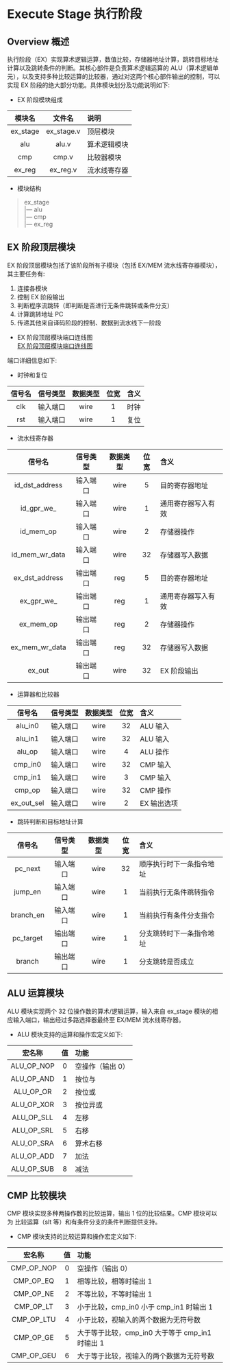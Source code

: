 # Execute Stage 执行阶段

## Overview 概述

执行阶段（EX）实现算术逻辑运算，数值比较，存储器地址计算，跳转目标地址计算以及跳转条件的判断。其核心部件是负责算术逻辑运算的 ALU（算术逻辑单元），以及支持多种比较运算的比较器，通过对这两个核心部件输出的控制，可以实现 EX 阶段的绝大部分功能。具体模块划分及功能说明如下:

- EX 阶段模块组成  

| 模块名 | 文件名 | 说明 |
|:---:|:---:|:---|
| ex_stage | ex_stage.v | 顶层模块 |
| alu      | alu.v      | 算术逻辑模块 |
| cmp      | cmp.v      | 比较器模块 |
| ex_reg   | ex_reg.v   | 流水线寄存器 |

- 模块结构  

> ex_stage  
>    |— alu  
>    |— cmp  
>    |— ex_reg  

## EX 阶段顶层模块

EX 阶段顶层模块包括了该阶段所有子模块（包括 EX/MEM 流水线寄存器模块），其主要任务有:  

1. 连接各模块
2. 控制 EX 阶段输出
3. 判断程序流跳转（即判断是否进行无条件跳转或条件分支）
4. 计算跳转地址 PC
5. 传递其他来自译码阶段的控制、数据到流水线下一阶段


- EX 阶段顶层模块端口连线图  
[EX 阶段顶层模块端口连线图](img/ex_stage.png)

端口详细信息如下:

- 时钟和复位

| 信号名 | 信号类型 | 数据类型 | 位宽 | 含义 |
| :---: | :---: | :---: | :---: | :---: |
| clk   | 输入端口 | wire    | 1   | 时钟 |
| rst   | 输入端口 | wire    | 1   | 复位 |

- 流水线寄存器

| 信号名 | 信号类型 | 数据类型 | 位宽 | 含义 |
| :---: | :---: | :---: | :---: | :--- |
| id_dst_address | 输入端口 | wire | 5   | 目的寄存器地址     |
| id_gpr_we_     | 输入端口 | wire | 1   | 通用寄存器写入有效  |
| id_mem_op      | 输入端口 | wire | 2   | 存储器操作         |
| id_mem_wr_data | 输入端口 | wire | 32  | 存储器写入数据     |
| ex_dst_address | 输出端口 | reg  | 5   | 目的寄存器地址     |
| ex_gpr_we_     | 输出端口 | reg  | 1   | 通用寄存器写入有效  |
| ex_mem_op      | 输出端口 | reg  | 2   | 存储器操作        |
| ex_mem_wr_data | 输出端口 | reg  | 32  | 存储器写入数据     |
| ex_out         | 输出端口 | wire | 32  | EX 阶段输出       |

- 运算器和比较器

| 信号名 | 信号类型 | 数据类型 | 位宽 | 含义 |
| :---: | :---: | :---: | :---: | :--- |
| alu_in0 | 输入端口 | wire | 32   | ALU 输入 |
| alu_in1 | 输入端口 | wire | 32   | ALU 输入 |
| alu_op  | 输入端口 | wire |  4   | ALU 操作 |
| cmp_in0 | 输入端口 | wire | 32   | CMP 输入 |
| cmp_in1 | 输入端口 | wire |  3   | CMP 输入 |
| cmp_op  | 输入端口 | wire | 32   | CMP 操作 |
| ex_out_sel | 输入端口 | wire | 2 | EX 输出选项 |

- 跳转判断和目标地址计算

| 信号名 | 信号类型 | 数据类型 | 位宽 | 含义 |
| :---: | :---: | :---: | :---: | :--- |
| pc_next | 输入端口 | wire | 32   | 顺序执行时下一条指令地址 |
| jump_en | 输入端口 | wire |  1   | 当前执行无条件跳转指令   |
| branch_en | 输入端口 | wire |  1 | 当前执行有条件分支指令   |
| pc_target | 输出端口 | wire |  1 | 分支跳转时下一条指令地址 |
| branch  | 输出端口 | wire |  1 | 分支跳转是否成立 |

## ALU 运算模块

ALU 模块实现两个 32 位操作数的算术/逻辑运算，输入来自 ex_stage 模块的相应输入端口，输出经过多路选择器最终至 EX/MEM 流水线寄存器。

- ALU 模块支持的运算和操作宏定义如下:

| 宏名称 | 值 | 功能 |
|:---:|:---:|:---|
| ALU_OP_NOP | 0 | 空操作（输出 0） |
| ALU_OP_AND | 1 | 按位与 |
| ALU_OP_OR  | 2 | 按位或 |
| ALU_OP_XOR | 3 | 按位异或 |
| ALU_OP_SLL | 4 | 左移 |
| ALU_OP_SRL | 5 | 右移 |
| ALU_OP_SRA | 6 | 算术右移 |
| ALU_OP_ADD | 7 | 加法 |
| ALU_OP_SUB | 8 | 减法 |

## CMP 比较模块

CMP 模块实现多种两操作数的比较运算，输出 1 位的比较结果。CMP 模块可以为 比较运算（slt 等）和有条件分支的条件判断提供支持。

- CMP 模块支持的比较运算和操作宏定义如下:

| 宏名称 | 值 | 功能 |
|:---:|:---:|:---|
| CMP_OP_NOP | 0 | 空操作（输出 0） |
| CMP_OP_EQ  | 1 | 相等比较，相等时输出 1 |
| CMP_OP_NE  | 2 | 不等比较，不等时输出 1 |
| CMP_OP_LT  | 3 | 小于比较，cmp_in0 小于 cmp_in1 时输出 1 |
| CMP_OP_LTU | 4 | 小于比较，视输入的两个数据为无符号数 |
| CMP_OP_GE  | 5 | 大于等于比较，cmp_in0 大于等于 cmp_in1 时输出 1 |
| CMP_OP_GEU | 6 | 大于等于比较，视输入的两个数据为无符号数 |

